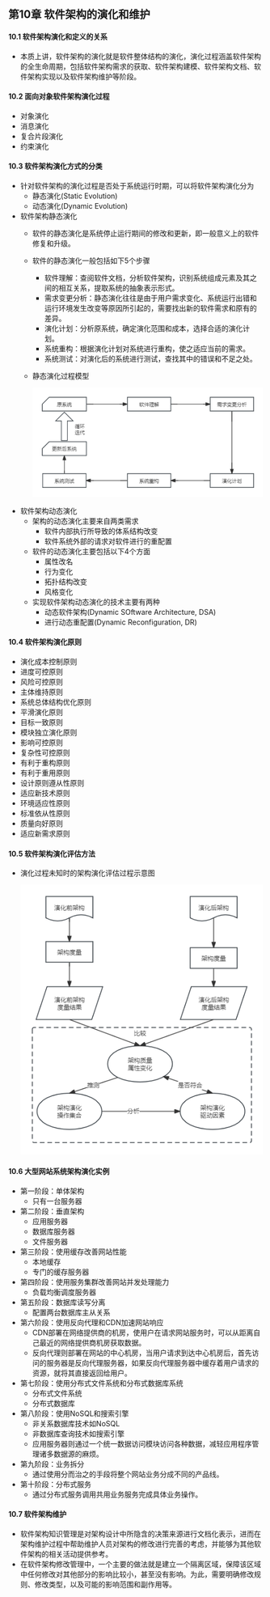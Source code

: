 ## 第10章 软件架构的演化和维护
#### 10.1 软件架构演化和定义的关系
- 本质上讲，软件架构的演化就是软件整体结构的演化，演化过程涵盖软件架构的全生命周期，包括软件架构需求的获取、软件架构建模、软件架构文档、软件架构实现以及软件架构维护等阶段。
#### 10.2 面向对象软件架构演化过程
- 对象演化
- 消息演化
- 复合片段演化
- 约束演化
#### 10.3 软件架构演化方式的分类
- 针对软件架构的演化过程是否处于系统运行时期，可以将软件架构演化分为
	- 静态演化(Static Evolution)
	- 动态演化(Dynamic Evolution)
- 软件架构静态演化
	- 软件的静态演化是系统停止运行期间的修改和更新，即一般意义上的软件修复和升级。
	- 软件的静态演化一般包括如下5个步骤
		- 软件理解：查阅软件文档，分析软件架构，识别系统组成元素及其之间的相互关系，提取系统的抽象表示形式。
		- 需求变更分析：静态演化往往是由于用户需求变化、系统运行出错和运行环境发生改变等原因所引起的，需要找出新的软件需求和原有的差异。
		- 演化计划：分析原系统，确定演化范围和成本，选择合适的演化计划。
		- 系统重构：根据演化计划对系统进行重构，使之适应当前的需求。
		- 系统测试：对演化后的系统进行测试，查找其中的错误和不足之处。
	- 静态演化过程模型
	
		![Static Evolution](images/StaticEvolution.png)
- 软件架构动态演化
	- 架构的动态演化主要来自两类需求
		- 软件内部执行所导致的体系结构改变
		- 软件系统外部的请求对软件进行的重配置
	- 软件的动态演化主要包括以下4个方面
		- 属性改名
		- 行为变化
		- 拓扑结构改变
		- 风格变化
	- 实现软件架构动态演化的技术主要有两种
		- 动态软件架构(Dynamic SOftware Architecture, DSA)
		- 进行动态重配置(Dynamic Reconfiguration, DR)
#### 10.4 软件架构演化原则
- 演化成本控制原则
- 进度可控原则
- 风险可控原则
- 主体维持原则
- 系统总体结构优化原则
- 平滑演化原则
- 目标一致原则
- 模块独立演化原则
- 影响可控原则
- 复杂性可控原则
- 有利于重构原则
- 有利于重用原则
- 设计原则遵从性原则
- 适应新技术原则
- 环境适应性原则
- 标准依从性原则
- 质量向好原则
- 适应新需求原则
#### 10.5 软件架构演化评估方法
- 演化过程未知时的架构演化评估过程示意图

	![ArchitecturalEvolutionAssessment](images/ArchitecturalEvolutionAssessment.png)
#### 10.6 大型网站系统架构演化实例
- 第一阶段：单体架构
	- 只有一台服务器
- 第二阶段：垂直架构
	- 应用服务器
	- 数据库服务器
	- 文件服务器
- 第三阶段：使用缓存改善网站性能
	- 本地缓存
	- 专门的缓存服务器
- 第四阶段：使用服务集群改善网站并发处理能力
	- 负载均衡调度服务器
- 第五阶段：数据库读写分离
	- 配置两台数据库主从关系
- 第六阶段：使用反向代理和CDN加速网站响应
	- CDN部署在网络提供商的机房，使用户在请求网站服务时，可以从距离自己最近的网络提供商机房获取数据。
	- 反向代理则部署在网站的中心机房，当用户请求到达中心机房后，首先访问的服务器是反向代理服务器，如果反向代理服务器中缓存着用户请求的资源，就将其直接返回给用户。
- 第七阶段：使用分布式文件系统和分布式数据库系统
	- 分布式文件系统
	- 分布式数据库
- 第八阶段：使用NoSQL和搜索引擎
	- 非关系数据库技术如NoSQL
	- 非数据库查询技术如搜索引擎
	- 应用服务器则通过一个统一数据访问模块访问各种数据，减轻应用程序管理诸多数据源的麻烦。
- 第九阶段：业务拆分
	- 通过使用分而治之的手段将整个网站业务分成不同的产品线。
- 第十阶段：分布式服务
	- 通过分布式服务调用共用业务服务完成具体业务操作。
#### 10.7 软件架构维护
- 软件架构知识管理是对架构设计中所隐含的决策来源进行文档化表示，进而在架构维护过程中帮助维护人员对架构的修改进行完善的考虑，并能够为其他软件架构的相关活动提供参考。
- 在软件架构修改管理中，一个主要的做法就是建立一个隔离区域，保障该区域中任何修改对其他部分的影响比较小，甚至没有影响。为此，需要明确修改规则、修改类型，以及可能的影响范围和副作用等。